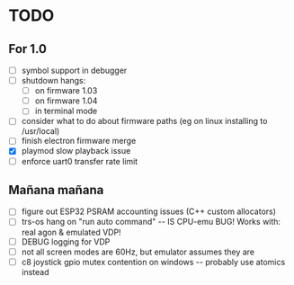 # TODO

## For 1.0

- [ ] symbol support in debugger
- [ ] shutdown hangs:
  - [ ] on firmware 1.03
  - [ ] on firmware 1.04
  - [ ] in terminal mode
- [ ] consider what to do about firmware paths (eg on linux installing to /usr/local)
- [ ] finish electron firmware merge
- [x] playmod slow playback issue
- [ ] enforce uart0 transfer rate limit

## Mañana mañana

- [ ] figure out ESP32 PSRAM accounting issues (C++ custom allocators)
- [ ] trs-os hang on "run auto command" -- IS CPU-emu BUG! Works with: real agon & emulated VDP!
- [ ] DEBUG logging for VDP
- [ ] not all screen modes are 60Hz, but emulator assumes they are
- [ ] c8 joystick gpio mutex contention on windows -- probably use atomics instead
